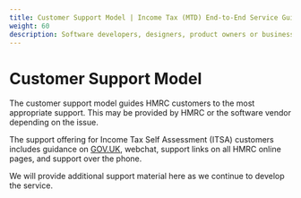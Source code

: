 ```yaml
---
title: Customer Support Model | Income Tax (MTD) End-to-End Service Guide
weight: 60
description: Software developers, designers, product owners or business analysts. Integrate your software with the Income Tax API for Making Tax Digital.
---
```


# Customer Support Model
<!--- Section owner: MTD Programme --->

The customer support model guides HMRC customers to the most appropriate support. This may be provided by HMRC or the software vendor depending on the issue.

The support offering for Income Tax Self Assessment (ITSA) customers includes guidance on [GOV.UK](https://www.gov.uk/contact/hm-revenue-customs/income-tax-enquiries-for-individuals-pensioners-and-employees), webchat, support links on all HMRC online pages, and support over the phone.

We will provide additional support material here as we continue to develop the service.

